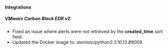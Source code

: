 
#### Integrations

##### VMware Carbon Black EDR v2

- Fixed an issue where alerts were not retrieved by the **created_time** sort field.
- Updated the Docker image to: *demisto/python3:3.10.13.89009*.
